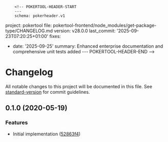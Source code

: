         <!-- POKERTOOL-HEADER-START
        ---
        schema: pokerheader.v1
project: pokertool
file: pokertool-frontend/node_modules/get-package-type/CHANGELOG.md
version: v28.0.0
last_commit: '2025-09-23T07:20:25+01:00'
fixes:
- date: '2025-09-25'
  summary: Enhanced enterprise documentation and comprehensive unit tests added
        ---
        POKERTOOL-HEADER-END -->
# Changelog

All notable changes to this project will be documented in this file. See [standard-version](https://github.com/conventional-changelog/standard-version) for commit guidelines.

## 0.1.0 (2020-05-19)


### Features

* Initial implementation ([52863f4](https://github.com/cfware/get-package-type/commit/52863f4b2b7b287fe1adcd97331231a2911312dc))
